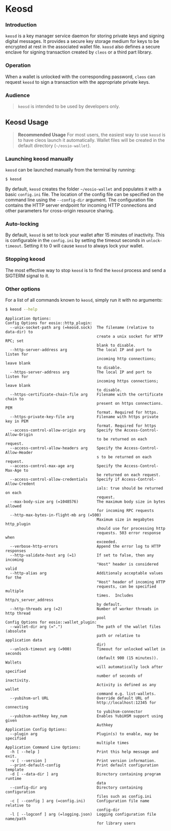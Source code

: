 # Keosd

### Introduction
`keosd` is a key manager service daemon for storing private keys and signing digital messages. It provides a secure key storage medium for keys to be encrypted at rest in the associated wallet file. `keosd` also defines a secure enclave for signing transaction created by `cleos` or a third part library.

### Operation
When a wallet is unlocked with the corresponding password, `cleos` can request `keosd` to sign a transaction with the appropriate private keys.

### Audience
> `keosd` is intended to be used by developers only.

## Keosd Usage

> **Recommended Usage**
> For most users, the easiest way to use `keosd` is to have cleos launch it automatically. Wallet files will be created in the default directory (`~/eosio-wallet`).

### Launching keosd manually
`keosd` can be launched manually from the terminal by running:
```sh
$ keosd
```

By default, `keosd` creates the folder `~/eosio-wallet` and populates it with a basic `config.ini` file. The location of the config file can be specified on the command line using the `--config-dir` argument. The configuration file contains the HTTP server endpoint for incoming HTTP connections and other parameters for cross-origin resource sharing.

### Auto-locking
By default, `keosd` is set to lock your wallet after 15 minutes of inactivity. This is configurable in the `config.ini` by setting the timeout seconds in `unlock-timeout`. Setting it to 0 will cause `keosd` to always lock your wallet.

### Stopping keosd
The most effective way to stop `keosd` is to find the `keosd` process and send a SIGTERM signal to it.

### Other options
For a list of all commands known to `keosd`, simply run it with no arguments:
```sh
$ keosd --help
```

```
Application Options:
Config Options for eosio::http_plugin:
  --unix-socket-path arg (=keosd.sock)  The filename (relative to data-dir) to 
                                        create a unix socket for HTTP RPC; set 
                                        blank to disable.
  --http-server-address arg             The local IP and port to listen for 
                                        incoming http connections; leave blank 
                                        to disable.
  --https-server-address arg            The local IP and port to listen for 
                                        incoming https connections; leave blank
                                        to disable.
  --https-certificate-chain-file arg    Filename with the certificate chain to 
                                        present on https connections. PEM 
                                        format. Required for https.
  --https-private-key-file arg          Filename with https private key in PEM 
                                        format. Required for https
  --access-control-allow-origin arg     Specify the Access-Control-Allow-Origin
                                        to be returned on each request.
  --access-control-allow-headers arg    Specify the Access-Control-Allow-Header
                                        s to be returned on each request.
  --access-control-max-age arg          Specify the Access-Control-Max-Age to 
                                        be returned on each request.
  --access-control-allow-credentials    Specify if Access-Control-Allow-Credent
                                        ials: true should be returned on each 
                                        request.
  --max-body-size arg (=1048576)        The maximum body size in bytes allowed 
                                        for incoming RPC requests
  --http-max-bytes-in-flight-mb arg (=500)
                                        Maximum size in megabytes http_plugin 
                                        should use for processing http 
                                        requests. 503 error response when 
                                        exceeded.
  --verbose-http-errors                 Append the error log to HTTP responses
  --http-validate-host arg (=1)         If set to false, then any incoming 
                                        "Host" header is considered valid
  --http-alias arg                      Additionaly acceptable values for the 
                                        "Host" header of incoming HTTP 
                                        requests, can be specified multiple 
                                        times.  Includes http/s_server_address 
                                        by default.
  --http-threads arg (=2)               Number of worker threads in http thread
                                        pool
Config Options for eosio::wallet_plugin:
  --wallet-dir arg (=".")               The path of the wallet files (absolute 
                                        path or relative to application data 
                                        dir)
  --unlock-timeout arg (=900)           Timeout for unlocked wallet in seconds 
                                        (default 900 (15 minutes)). Wallets 
                                        will automatically lock after specified
                                        number of seconds of inactivity. 
                                        Activity is defined as any wallet 
                                        command e.g. list-wallets.
  --yubihsm-url URL                     Override default URL of 
                                        http://localhost:12345 for connecting 
                                        to yubihsm-connector
  --yubihsm-authkey key_num             Enables YubiHSM support using given 
                                        Authkey
Application Config Options:
  --plugin arg                          Plugin(s) to enable, may be specified 
                                        multiple times
Application Command Line Options:
  -h [ --help ]                         Print this help message and exit.
  -v [ --version ]                      Print version information.
  --print-default-config                Print default configuration template
  -d [ --data-dir ] arg                 Directory containing program runtime 
                                        data
  --config-dir arg                      Directory containing configuration 
                                        files such as config.ini
  -c [ --config ] arg (=config.ini)     Configuration file name relative to 
                                        config-dir
  -l [ --logconf ] arg (=logging.json)  Logging configuration file name/path 
                                        for library users
```
